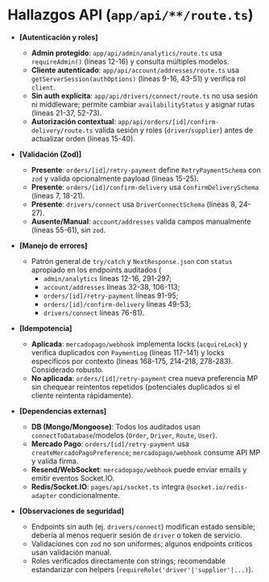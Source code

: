 # Hallazgos API (`app/api/**/route.ts`)

- **[Autenticación y roles]**
  - **Admin protegido**: `app/api/admin/analytics/route.ts` usa `requireAdmin()` (líneas 12-16) y consulta múltiples modelos.
  - **Cliente autenticado**: `app/api/account/addresses/route.ts` usa `getServerSession(authOptions)` (líneas 9-16, 43-51) y verifica rol `client`.
  - **Sin auth explícita**: `app/api/drivers/connect/route.ts` no usa sesión ni middleware; permite cambiar `availabilityStatus` y asignar rutas (líneas 21-37, 52-73).
  - **Autorización contextual**: `app/api/orders/[id]/confirm-delivery/route.ts` valida sesión y roles (`driver`/`supplier`) antes de actualizar orden (líneas 15-40).

- **[Validación (Zod)]**
  - **Presente**: `orders/[id]/retry-payment` define `RetryPaymentSchema` con `zod` y valida opcionalmente payload (líneas 15-25).
  - **Presente**: `orders/[id]/confirm-delivery` usa `ConfirmDeliverySchema` (líneas 7, 18-21).
  - **Presente**: `drivers/connect` usa `DriverConnectSchema` (líneas 8, 24-27).
  - **Ausente/Manual**: `account/addresses` valida campos manualmente (líneas 55-61), sin `zod`.

- **[Manejo de errores]**
  - Patrón general de `try/catch` y `NextResponse.json` con `status` apropiado en los endpoints auditados (
    - `admin/analytics` líneas 12-16, 291-297;
    - `account/addresses` líneas 32-38, 106-113;
    - `orders/[id]/retry-payment` líneas 91-95;
    - `orders/[id]/confirm-delivery` líneas 49-53;
    - `drivers/connect` líneas 76-81).

- **[Idempotencia]**
  - **Aplicada**: `mercadopago/webhook` implementa locks (`acquireLock`) y verifica duplicados con `PaymentLog` (líneas 117-141) y locks específicos por contexto (líneas 168-175, 214-218, 278-283). Considerado robusto.
  - **No aplicada**: `orders/[id]/retry-payment` crea nueva preferencia MP sin chequear reintentos repetidos (potenciales duplicados si el cliente reintenta rápidamente).

- **[Dependencias externas]**
  - **DB (Mongo/Mongoose)**: Todos los auditados usan `connectToDatabase`/modelos (`Order`, `Driver`, `Route`, `User`).
  - **Mercado Pago**: `orders/[id]/retry-payment` usa `createMercadoPagoPreference`; `mercadopago/webhook` consume API MP y valida firma.
  - **Resend/WebSocket**: `mercadopago/webhook` puede enviar emails y emitir eventos Socket.IO.
  - **Redis/Socket.IO**: `pages/api/socket.ts` integra `@socket.io/redis-adapter` condicionalmente.

- **[Observaciones de seguridad]**
  - Endpoints sin auth (ej. `drivers/connect`) modifican estado sensible; debería al menos requerir sesión de `driver` o token de servicio.
  - Validaciones con `zod` no son uniformes; algunos endpoints críticos usan validación manual.
  - Roles verificados directamente con strings; recomendable estandarizar con helpers (`requireRole('driver'|'supplier'|...)`).
